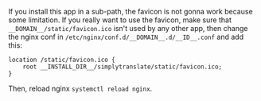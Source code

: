 If you install this app in a sub-path, the favicon is not gonna work because some limitation. If you really want to use the favicon, make sure that `__DOMAIN__/static/favicon.ico` isn't used by any other app, then change the nginx conf in `/etc/nginx/conf.d/__DOMAIN__.d/__ID__.conf` and add this:
```
location /static/favicon.ico {
	root __INSTALL_DIR__/simplytranslate/static/favicon.ico;
}
```
Then, reload nginx `systemctl reload nginx`.
